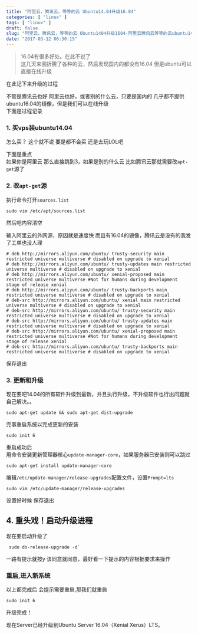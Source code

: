 ```yaml
---
title: "阿里云，腾讯云，等等的云 Ubuntu14.04升级16.04"
categories: [ "linux" ]
tags: [ "linux" ]
draft: false
slug: "阿里云，腾讯云，等等的云 Ubuntu1404升级1604-阿里云腾讯云等等的云ubuntu1404升级1604"
date: "2017-03-12 06:30:15"
---
```




> 16.04有很多好处。在此不说了  
> 这几天来回折腾了各种的云，然后发现国内的都没有16.04 但是ubuntu可以直接在线升级

在此记下来升级的过程

不管是腾讯云也好 阿里云也好，或者别的什么云，只要是国内的 几乎都不提供ubuntu16.04的镜像，但是我们可以在线升级  
下面是过程记录

### 1. 买vps装ubuntu14.04

怎么买？ 这个就不说 要是都不会买 还是去玩LOL吧

下面是重点  
如果你是阿里云 那么直接跳到3，如果是别的什么云 比如腾讯云那就需要改`apt-get`源了

### 2. 改`apt-get`源

执行命令打开`sources.list`

    sudo vim /etc/apt/sources.list
    

然后吧内容清空

输入阿里云的外网源，原因就是速度快 而且有16.04的镜像，腾讯云是没有的我发了工单也没人理

    # deb http://mirrors.aliyun.com/ubuntu/ trusty-security main restricted universe multiverse # disabled on upgrade to xenial
    # deb http://mirrors.aliyun.com/ubuntu/ trusty-updates main restricted universe multiverse # disabled on upgrade to xenial
    # deb http://mirrors.aliyun.com/ubuntu/ xenial-proposed main restricted universe multiverse #Not for humans during development stage of release xenial
    # deb http://mirrors.aliyun.com/ubuntu/ trusty-backports main restricted universe multiverse # disabled on upgrade to xenial
    # deb-src http://mirrors.aliyun.com/ubuntu/ xenial main restricted universe multiverse # disabled on upgrade to xenial
    # deb-src http://mirrors.aliyun.com/ubuntu/ trusty-security main restricted universe multiverse # disabled on upgrade to xenial
    # deb-src http://mirrors.aliyun.com/ubuntu/ trusty-updates main restricted universe multiverse # disabled on upgrade to xenial
    # deb-src http://mirrors.aliyun.com/ubuntu/ xenial-proposed main restricted universe multiverse #Not for humans during development stage of release xenial
    # deb-src http://mirrors.aliyun.com/ubuntu/ trusty-backports main restricted universe multiverse # disabled on upgrade to xenial
    

保存退出

### 3. 更新和升级

现在要吧14.04的所有软件升级到最新，并且执行升级，不升级软件也行出问题就自己解决。。

    sudo apt-get update && sudo apt-get dist-upgrade

完事重启系统以完成更新的安装

    sudo init 6

重启成功后  
用命令安装更新管理器核心`update-manager-core`，如果服务器已安装则可以跳过

    sudo apt-get install update-manager-core

编辑`/etc/update-manager/release-upgrades`配置文件，设置`Prompt=lts`

    sudo vim /etc/update-manager/release-upgrades

设置好时候 保存退出

## 4. 重头戏！启动升级进程

现在要启动升级了

     sudo do-release-upgrade -d`

一路有提示就按y 该同意就同意，最好看一下提示的内容根据要求来操作

### 重启,进入新系统

以上都完成后 会提示需要重启,那我们就重启

    sudo init 6

升级完成！

现在Server已经升级到Ubuntu Server 16.04（Xenial Xerus）LTS。